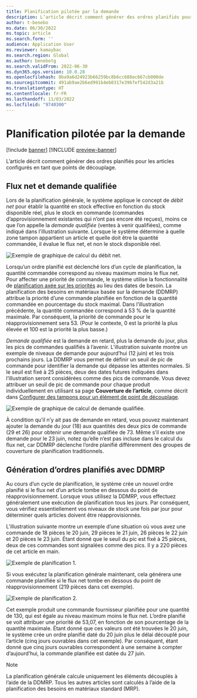 ```yaml
---
title: Planification pilotée par la demande
description: L’article décrit comment générer des ordres planifiés pour les articles configurés en tant que points de découplage.
author: t-benebo
ms.date: 06/30/2022
ms.topic: article
ms.search.form: ''
audience: Application User
ms.reviewer: kamaybac
ms.search.region: Global
ms.author: benebotg
ms.search.validFrom: 2022-06-30
ms.dyn365.ops.version: 10.0.28
ms.openlocfilehash: 8ba9a6d24923b66259bc8b6cc688ec667cb000de
ms.sourcegitcommit: 491ab9ae2b6ed991b4eb0317e396fef542d3a21b
ms.translationtype: HT
ms.contentlocale: fr-FR
ms.lasthandoff: 11/03/2022
ms.locfileid: "9740300"
---
```

# <a name="demand-driven-planning"></a>Planification pilotée par la demande

[!include [banner](../../includes/banner.md)]
[!INCLUDE [preview-banner](../../includes/preview-banner.md)]
<!-- KFM: Preview until further notice -->

L’article décrit comment générer des ordres planifiés pour les articles configurés en tant que points de découplage.

## <a name="net-flow-and-qualified-demand"></a>Flux net et demande qualifiée

Lors de la planification générale, le système applique le concept de *débit net* pour établir la quantité en stock effective en fonction du stock disponible réel, plus le stock en commande (commandes d’approvisionnement existantes qui n’ont pas encore été reçues), moins ce que l’on appelle la *demande qualifiée* (ventes à venir qualifiées), comme indiqué dans l’illustration suivante. Lorsque le système détermine à quelle zone tampon appartient un article et quelle doit être la quantité commandée, il évalue le flux net, et non le stock disponible réel.

![Exemple de graphique de calcul du débit net.](media/ddmrp-net-flow-example.png "Exemple de graphique de calcul du débit net")

Lorsqu’un ordre planifié est déclenché lors d’un cycle de planification, la quantité commandée correspond au niveau maximum moins le flux net. Pour affecter une priorité de commande, le système utilise la fonctionnalité de [planification axée sur les priorités](priority-based-planning.md) au lieu des dates de besoin. La planification des besoins en matériaux basée sur la demande (DDMRP) attribue la priorité d’une commande planifiée en fonction de la quantité commandée en pourcentage du stock maximal. Dans l’illustration précédente, la quantité commandée correspond à 53 % de la quantité maximale. Par conséquent, la priorité de commande pour le réapprovisionnement sera 53. (Pour le contexte, 0 est la priorité la plus élevée et 100 est la priorité la plus basse.)

*Demande qualifiée* est la demande en retard, plus la demande du jour, plus les pics de commandes qualifiés à l’avenir. L’illustration suivante montre un exemple de niveaux de demande pour aujourd’hui (12 juin) et les trois prochains jours. La DDMRP vous permet de définir un seuil de pic de commande pour identifier la demande qui dépasse les attentes normales. Si le seuil est fixé à 25 pièces, deux des dates futures indiquées dans l’illustration seront considérées comme des pics de commande. Vous devez attribuer un seuil de pic de commande pour chaque produit individuellement en utilisant sa page **Couverture de l’article**, comme décrit dans [Configurer des tampons pour un élément de point de découplage](ddmrp-buffer-profile-and-levels.md#set-up-buffers).

![Exemple de graphique de calcul de demande qualifiée.](media/ddmrp-net-qualified-demand-example.png "Exemple de graphique de calcul de demande qualifiée")

À condition qu’il n’y ait pas de demande en retard, vous pouvez maintenant ajouter la demande du jour (18) aux quantités des deux pics de commande (29 et 26) pour obtenir une demande qualifiée de 73. Même s’il existe une demande pour le 23 juin, notez qu’elle n’est pas incluse dans le calcul du flux net, car DDMRP déclenche l’ordre planifié différemment des groupes de couverture de planification traditionnels.

## <a name="generating-planned-orders-with-ddmrp"></a>Génération d’ordres planifiés avec DDMRP

Au cours d’un cycle de planification, le système crée un nouvel ordre planifié si le flux net d’un article tombe en dessous du point de réapprovisionnement. Lorsque vous utilisez la DDMRP, vous effectuez généralement une exécution de planification tous les jours. Par conséquent, vous vérifiez essentiellement vos niveaux de stock une fois par jour pour déterminer quels articles doivent être réapprovisionnés.

L’illustration suivante montre un exemple d’une situation où vous avez une commande de 18 pièces le 20 juin, 29 pièces le 21 juin, 26 pièces le 22 juin et 20 pièces le 23 juin. Étant donné que le seuil du pic est fixé à 25 pièces, deux de ces commandes sont signalées comme des pics. Il y a 220 pièces de cet article en main.

![Exemple de planification 1.](media/ddmrp-planning-example-1.png "Exemple de planification 1")

Si vous exécutez la planification générale maintenant, cela générera une commande planifiée si le flux net tombe en dessous du point de réapprovisionnement (219 pièces dans cet exemple).

![Exemple de planification 2.](media/ddmrp-planning-example-2.png "Exemple de planification 2")

Cet exemple produit une commande fournisseur planifiée pour une quantité de 130, qui est égale au niveau maximum moins le flux net. L’ordre planifié se voit attribuer une priorité de 53,07, en fonction de son pourcentage de la quantité maximale. Étant donné que ces valeurs ont été trouvées le 20 juin, le système crée un ordre planifié daté du 20 juin plus le délai découplé pour l’article (cinq jours ouvrables dans cet exemple). Par conséquent, étant donné que cinq jours ouvrables correspondent à une semaine à compter d’aujourd’hui, la commande planifiée est datée du 27 juin.

> [!NOTE]
> La planification générale calcule uniquement les éléments découplés à l’aide de la DDMRP. Tous les autres articles sont calculés à l’aide de la planification des besoins en matériaux standard (MRP).
